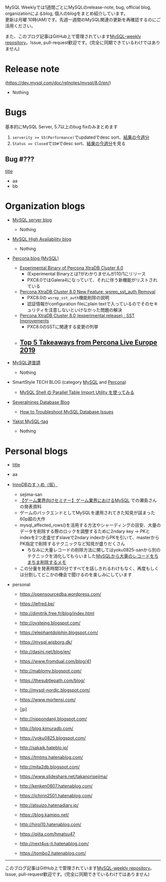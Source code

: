 MySQL Weeklyでは1週間ごとにMySQLのrelease-note, bug, official blog, organizationによるblog, 個人のblogをまとめ紹介しています。  
更新は月曜 10時(AM)です。先週一週間のMySQL関連の更新を再確認するのにご活用ください。

また、このブログ記事はGitHub上で管理されています[MySQL-weekly repository](https://github.com/tom--bo/MySQL-weekly)。Issue, pull-request歓迎です。(完全に同期できているわけではありません)


# Release note

(https://dev.mysql.com/doc/relnotes/mysql/8.0/en/)

- Nothing

# Bugs

基本的にMySQL Server, 5.7以上のbug fixのみまとめます

1. `serverity >= S5(Performance)`でupdatedでdesc sort、[結果の今週分](https://bugs.mysql.com/search.php?cmd=display&status=All&severity=-5&os=5&bug_age=0&order_by=mtime&direction=ASC&limit=30&mine=0&reorder_by=mtime)
1. `Status == Closed`で`ID#`でdesc sort、[結果の今週分](https://bugs.mysql.com/search.php?search_for=&status=Closed&severity=&limit=10&order_by=id&cmd=display&direction=DESC&os=0&phpver=&bug_age=0)を見る


## Bug #???

[title](url)

- aa
- bb

# Organization blogs

- [MySQL server blog](https://mysqlserverteam.com/)
  - Nothing

- [MySQL High Availability blog](https://mysqlhighavailability.com/)
  - Nothing

- [Percona blog (MySQL)](https://www.percona.com/blog/)
  - [Experimental Binary of Percona XtraDB Cluster 8.0](https://www.percona.com/blog/2019/10/01/experimental-binary-of-percona-xtradb-cluster-8-0/)
    - (Experimental Binaryとは?がわかりませんが)10/1にリリース
    - PXC8.0ではGalera4になっていて、それに伴う新機能がリストされている
  - [Percona XtraDB Cluster 8.0 New Feature: wsrep_sst_auth Removal](https://www.percona.com/blog/2019/10/03/percona-xtradb-cluster-8-0-new-feature-wsrep_sst_auth-removal/)
    - PXC8.0の `wsrep_sst_auth`機能削除の説明
    - 認証情報がconfiguration fileにplain textで入っているのでそのセキュリティを注意しないといけなかった問題の解決
  - [Percona XtraDB Cluster 8.0 (experimental release) : SST Improvements](https://www.percona.com/blog/2019/10/04/percona-xtradb-cluster-8-0-experimental-release-sst-improvements/)
    - PXC8.0のSSTに関連する変更の列挙
  - [Top 5 Takeaways from Percona Live Europe 2019](https://www.percona.com/blog/2019/10/04/top-5-takeaways-from-percona-live-europe-2019/)
    - 

- [MySQL道普請](https://gihyo.jp/dev/serial/01/mysql-road-construction-news)
  - Nothing

- SmartStyle TECH BLOG (category [MySQL](https://www.s-style.co.jp/blog/category/tech/mysql/) and [Percona](https://www.s-style.co.jp/blog/category/tech/percona/))
  - [MySQL Shell の Parallel Table Import Utility を使ってみる](https://www.s-style.co.jp/blog/2019/10/5248/)

- [Severalnines Database Blog](https://severalnines.com/database-blog)
  - [How to Troubleshoot MySQL Database Issues](https://severalnines.com/database-blog/how-troubleshoot-mysql-database-issues)

- [Yakst MySQL-tag](https://yakst.com/ja/tags/mysql)
  - Nothing


# Personal blogs

- [title](url)
- aa

- [InnoDBのすゝめ（仮）](https://www.slideshare.net/takanorisejima/innodb-178140575)
  - sejima-san
  - [【ゲーム業界向けセミナー】ゲーム業界におけるMySQL](https://eventreg.oracle.com/profile/web/index.cfm?PKwebID=0x671081abcd) での瀬島さんの発表資料
  - ゲームのバックエンドとしてMySQLを運用されてきた知見が詰まった60p超の大作
  - mysql_affected_rows()を活用する方法やシャーディングの目安、大量のデータを削除する際のロックを調整するために2ndary key -> PKとindexを2つ走査せずslaveで2ndary indexからPKを引いて、masterからPK指定で削除するテクニックなど知見が盛りだくさん
    - ちなみに大量レコードの削除方法に関してはyoku0825-sanから別のテクニックを消化してもらいました[MySQLから大量のレコードをちまちま削除するメモ](https://yoku0825.blogspot.com/2017/11/mysql.html)
  - この分量を発表時間30分ですべてを話しきれるわけもなく、再度もしくは分割してどこかの機会で聞けるのを楽しみにしています

- personal
  - https://opensourcedba.wordpress.com/
  - https://lefred.be/
  - http://dimitrik.free.fr/blog/index.html
  - http://oysteing.blogspot.com/
  - https://elephantdolphin.blogspot.com/
  - https://mysql.wisborg.dk/
  - http://dasini.net/blog/en/
  - https://www.fromdual.com/blog/41
  - http://mablomy.blogspot.com/
  - https://thesubtlepath.com/blog/
  - http://mysql-nordic.blogspot.com/
  - https://www.mortensi.com/


  - [jp]
  - http://nippondanji.blogspot.com/
  - http://blog.kimuradb.com/
  - https://yoku0825.blogspot.com/
  - http://sakaik.hateblo.jp/
  - https://tmtms.hatenablog.com/
  - http://mita2db.blogspot.com/
  - https://www.slideshare.net/takanorisejima/
  - http://kenken0807.hatenablog.com/
  - https://ichirin2501.hatenablog.com/
  - http://atsuizo.hatenadiary.jp/
  - https://blog.kamipo.net/
  - http://hiroi10.hatenablog.com/
  - https://qiita.com/hmatsu47
  - http://next4us-ti.hatenablog.com/
  - https://tombo2.hatenablog.com/



-----

このブログ記事はGitHub上で管理されています[MySQL-weekly repository](https://github.com/tom--bo/MySQL-weekly)。Issue, pull-request歓迎です。(完全に同期できているわけではありません)
